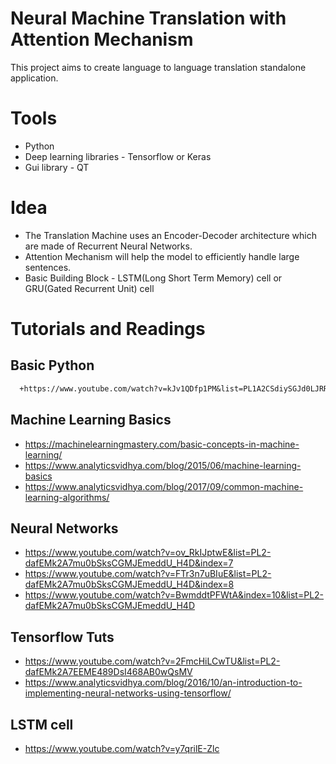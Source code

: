 # Neural Machine Translation with Attention Mechanism

This project aims to create language to language translation standalone application.

# Tools
  - Python
  - Deep learning libraries - Tensorflow or Keras
  - Gui library - QT

# Idea

  - The Translation Machine uses an Encoder-Decoder architecture which are made of Recurrent Neural Networks.
  - Attention Mechanism will help the model to efficiently handle large sentences.
  - Basic Building Block - LSTM(Long Short Term Memory) cell or GRU(Gated Recurrent Unit) cell

# Tutorials and Readings
## Basic Python
```diff
  +https://www.youtube.com/watch?v=kJv1QDfp1PM&list=PL1A2CSdiySGJd0LJRRSwQZbPZaDP0q67j
```
  
## Machine Learning Basics 
  - https://machinelearningmastery.com/basic-concepts-in-machine-learning/
  - https://www.analyticsvidhya.com/blog/2015/06/machine-learning-basics
  - https://www.analyticsvidhya.com/blog/2017/09/common-machine-learning-algorithms/
                            
## Neural Networks 
  - https://www.youtube.com/watch?v=ov_RkIJptwE&list=PL2-dafEMk2A7mu0bSksCGMJEmeddU_H4D&index=7
  - https://www.youtube.com/watch?v=FTr3n7uBIuE&list=PL2-dafEMk2A7mu0bSksCGMJEmeddU_H4D&index=8
  - https://www.youtube.com/watch?v=BwmddtPFWtA&index=10&list=PL2-dafEMk2A7mu0bSksCGMJEmeddU_H4D
                    
## Tensorflow Tuts 
  - https://www.youtube.com/watch?v=2FmcHiLCwTU&list=PL2-dafEMk2A7EEME489DsI468AB0wQsMV
  - https://www.analyticsvidhya.com/blog/2016/10/an-introduction-to-implementing-neural-networks-using-tensorflow/
      
## LSTM cell 
  - https://www.youtube.com/watch?v=y7qrilE-Zlc
